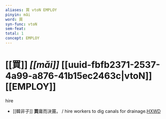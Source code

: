 ```yaml
---
aliases: 買 vtoN EMPLOY
pinyin: mǎi
word: 買
syn-func: vtoN
sem-feat: 
total: 1
concept: EMPLOY 
---
```

# [[買]] *[[mǎi]]*  [[uuid-fbfb2371-2537-4a99-a876-41b15ec2463c|vtoN]] [[EMPLOY]]
hire
 - [[韓非子]] **買**庸而決竇。 / hire workers to dig canals for drainage.[HXWD](https://hxwd.org/textview.html?location=KR3c0005_tls_049-11a.5)